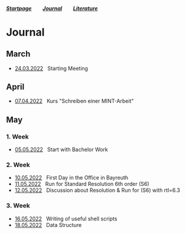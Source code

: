 ##### [Startpage](/README.md) &nbsp; &nbsp; &nbsp; &nbsp; [Journal](/journal/JOURNAL.md) &nbsp; &nbsp; &nbsp; &nbsp; [Literature](/README.md#litarture)

# Journal

## March

* [24.03.2022](2022-03-24.md) &nbsp; Starting Meeting

## April

* [07.04.2022](2022-04-07.md) &nbsp; Kurs "Schreiben einer MINT-Arbeit"

## May

### 1. Week
* [05.05.2022](2022-05-05.md) &nbsp; Start with Bachelor Work

### 2. Week

* [10.05.2022](2022-05-10.md) &nbsp; First Day in the Office in Bayreuth
* [11.05.2022](2022-05-11.md) &nbsp; Run for Standard Resolution 6th order (S6)
* [12.05.2022](2022-05-12.md) &nbsp; Discussion about Resolution & Run for (S6) with rtl=6.3

### 3. Week
* [16.05.2022](2022-05-16.md) &nbsp; Writing of useful shell scripts
* [18.05.2022](2022-05-12.md) &nbsp; Data Structure
